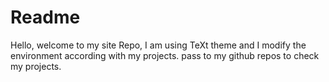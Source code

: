 # Readme
Hello, welcome to my site Repo, I am using TeXt theme and I modify the environment according with my projects. 
pass to my github repos to check my projects. 

